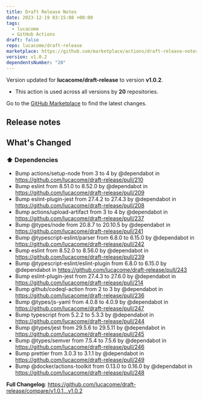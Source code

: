 ```yaml
---
title: Draft Release Notes
date: 2023-12-19 03:15:08 +00:00
tags:
  - lucacome
  - GitHub Actions
draft: false
repo: lucacome/draft-release
marketplace: https://github.com/marketplace/actions/draft-release-notes
version: v1.0.2
dependentsNumber: "20"
---
```



Version updated for **lucacome/draft-release** to version **v1.0.2**.
- This action is used across all versions by **20** repositories.

Go to the [GitHub Marketplace](https://github.com/marketplace/actions/draft-release-notes) to find the latest changes.

## Release notes

<!-- Release notes generated using configuration in .github/release.yml at main -->

## What's Changed
### ⬆️ Dependencies
* Bump actions/setup-node from 3 to 4 by @dependabot in https://github.com/lucacome/draft-release/pull/210
* Bump eslint from 8.51.0 to 8.52.0 by @dependabot in https://github.com/lucacome/draft-release/pull/209
* Bump eslint-plugin-jest from 27.4.2 to 27.4.3 by @dependabot in https://github.com/lucacome/draft-release/pull/208
* Bump actions/upload-artifact from 3 to 4 by @dependabot in https://github.com/lucacome/draft-release/pull/237
* Bump @types/node from 20.8.7 to 20.10.5 by @dependabot in https://github.com/lucacome/draft-release/pull/241
* Bump @typescript-eslint/parser from 6.8.0 to 6.15.0 by @dependabot in https://github.com/lucacome/draft-release/pull/242
* Bump eslint from 8.52.0 to 8.56.0 by @dependabot in https://github.com/lucacome/draft-release/pull/239
* Bump @typescript-eslint/eslint-plugin from 6.8.0 to 6.15.0 by @dependabot in https://github.com/lucacome/draft-release/pull/243
* Bump eslint-plugin-jest from 27.4.3 to 27.6.0 by @dependabot in https://github.com/lucacome/draft-release/pull/214
* Bump github/codeql-action from 2 to 3 by @dependabot in https://github.com/lucacome/draft-release/pull/236
* Bump @types/js-yaml from 4.0.8 to 4.0.9 by @dependabot in https://github.com/lucacome/draft-release/pull/247
* Bump typescript from 5.2.2 to 5.3.3 by @dependabot in https://github.com/lucacome/draft-release/pull/244
* Bump @types/jest from 29.5.6 to 29.5.11 by @dependabot in https://github.com/lucacome/draft-release/pull/245
* Bump @types/semver from 7.5.4 to 7.5.6 by @dependabot in https://github.com/lucacome/draft-release/pull/246
* Bump prettier from 3.0.3 to 3.1.1 by @dependabot in https://github.com/lucacome/draft-release/pull/249
* Bump @docker/actions-toolkit from 0.13.0 to 0.16.0 by @dependabot in https://github.com/lucacome/draft-release/pull/248


**Full Changelog**: https://github.com/lucacome/draft-release/compare/v1.0.1...v1.0.2
